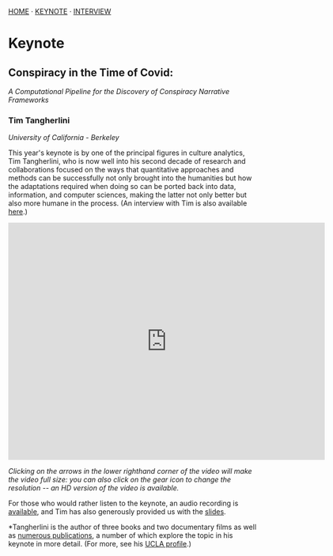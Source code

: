 [HOME]( https://cultureanalytics.github.io/DH2020/) · 
[KEYNOTE](./keynote.md) · 
[INTERVIEW](./interview.md)

# Keynote

## Conspiracy in the Time of Covid: <br />
*A Computational Pipeline for the Discovery of Conspiracy Narrative Frameworks*

### Tim Tangherlini 
*University of California - Berkeley*

This year's keynote is by one of the principal figures in culture analytics, Tim Tangherlini, who is now well into his second decade of research and collaborations focused on the ways that quantitative approaches and methods can be successfully not only brought into the humanities but how the adaptations required when doing so can be ported back into data, information, and computer sciences, making the latter not only better but also more humane in the process. (An interview with Tim is also available [here][].)

<iframe src="https://player.vimeo.com/video/438917396" width="640" height="480" frameborder="0" allow="autoplay; fullscreen" allowfullscreen></iframe>

*Clicking on the arrows in the lower righthand corner of the video will make the video full size: you can also click on the gear icon to change the resolution -- an HD version of the video is available.*

For those who would rather listen to the keynote, an audio recording is [available][], and Tim has also generously provided us with the [slides][].

*Tangherlini is the author of three books and two documentary films as well as [numerous publications][], a number of which explore the topic in his keynote in more detail. (For more, see his [UCLA profile](https://scandinavian.ucla.edu/person/timothy-r-tangherlini/).)

[here]: ./interview.md
[available]: ./media/Tangherlini_Keynote-audio.m4a
[slides]: ./media/Tangherlini_Keynote-audio.pdf
[numerous publications]: http://tango.bol.ucla.edu/publications/pubs.html